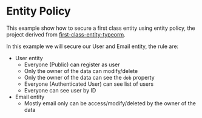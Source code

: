 # Entity Policy

This example show how to secure a first class entity using entity policy, the project derived from [first-class-entity-typeorm](../../03-first-class-entity/first-class-entity-typeorm).


In this example we will secure our User and Email entity, 
the rule are: 

* User entity
  * Everyone (Public) can register as user
  * Only the owner of the data can modify/delete
  * Only the owner of the data can see the `dob` property
  * Everyone (Authenticated User) can see list of users
  * Everyone can see user by ID
* Email entity
  * Mostly email only can be access/modify/deleted by the owner of the data


